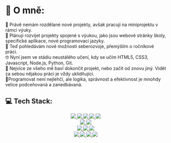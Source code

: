 # 🧐 O mně:
📂 Právě nemám rozdělané nové projekty, avšak pracuji na miniprojektu v rámci výuky.<br>
📑 Plánuji rozvíjet projekty spojené s výukou, jako jsou webové stránky školy, specifické aplikace, nové programovací jazyky.<br>
📝 Teď pohledávám nové možnosti seberozvoje, přemýšlím o ročníkové práci.<br>
🤓 Nyní jsem ve stádiu neustálého učení, kdy se učím HTML5, CSS3, Javascript, Node.js, Python, Git.<br>
💯 Nejvíce ze všeho mě baví dokončit projekt, nebo začít od znovu jiný. Vidět za sebou nějakou práci je vždy uklidňující.<br>
🦾Programovat není nejlehčí, ale logika, správnost a efektivnost je mnohdy velice podceňovaná a zanedbávaná.

## 💻 Tech Stack:
<p align="center"><b><a href="#">
  <img src="https://img.shields.io/badge/html5-%23E34F26.svg?style=for-the-badge&logo=html5&logoColor=white">
  <img src="https://img.shields.io/badge/css3-%231572B6.svg?style=for-the-badge&logo=css3&logoColor=white">
  <img src="https://img.shields.io/badge/markdown-%23000000.svg?style=for-the-badge&logo=markdown&logoColor=white">
  <img src="https://img.shields.io/badge/sqlite-%2307405e.svg?style=for-the-badge&logo=sqlite&logoColor=white">
  <img src="https://img.shields.io/badge/python-3670A0?style=for-the-badge&logo=python&logoColor=ffdd54"><br>
  <img src="https://img.shields.io/badge/PowerShell-%235391FE.svg?style=for-the-badge&logo=powershell&logoColor=white">
  <img src="https://img.shields.io/badge/Windows%20Terminal-%234D4D4D.svg?style=for-the-badge&logo=windows-terminal&logoColor=white"><br>
  <img src="https://img.shields.io/badge/javascript-%23323330.svg?style=for-the-badge&logo=javascript&logoColor=%23F7DF1E">
  <img src="https://img.shields.io/badge/node.js-6DA55F?style=for-the-badge&logo=node.js&logoColor=white">
  <img src="https://img.shields.io/badge/NODEMON-%23323330.svg?style=for-the-badge&logo=nodemon&logoColor=%BBDEAD"><br>
  <img src="https://img.shields.io/badge/glitch-%233333FF.svg?style=for-the-badge&logo=glitch&logoColor=white">
  <img src="https://img.shields.io/badge/Adobe%20Acrobat%20Reader-EC1C24.svg?style=for-the-badge&logo=Adobe%20Acrobat%20Reader&logoColor=white">
  <img src="https://img.shields.io/badge/Notion-%23000000.svg?style=for-the-badge&logo=notion&logoColor=white">
  <img src="https://img.shields.io/badge/tor-%237E4798.svg?style=for-the-badge&logo=tor-project&logoColor=white"><br>
</a></b></p>
<!--
## 📊 GitHub statistiky:
<p align="center">
<img src="https://github-readme-stats.vercel.app/api?username=jkorcek1&theme=dark&hide_border=false&include_all_commits=true&count_private=true"><br/>
<img src="https://github-readme-streak-stats.herokuapp.com/?user=jkorcek1&theme=dark&hide_border=false"><br/>
<img src="https://github-readme-stats.vercel.app/api/top-langs/?username=jkorcek1&theme=dark&hide_border=false&include_all_commits=true&count_private=true&layout=compact"><br>
</p>-->
